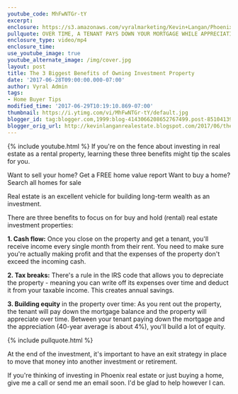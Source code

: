 ```yaml
---
youtube_code: MhFwNTGr-tY
excerpt:
enclosure: https://s3.amazonaws.com/vyralmarketing/Kevin+Langan/Phoenix+Real+Estate+Agent+Investing+in+Real+Estate.mp4
pullquote: OVER TIME, A TENANT PAYS DOWN YOUR MORTGAGE WHILE APPRECIATION BOOSTS YOUR PROPERTY'S VALUE.
enclosure_type: video/mp4
enclosure_time:
use_youtube_image: true
youtube_alternate_image: /img/cover.jpg
layout: post
title: The 3 Biggest Benefits of Owning Investment Property
date: '2017-06-28T09:00:00.000-07:00'
author: Vyral Admin
tags:
- Home Buyer Tips
modified_time: '2017-06-29T10:19:10.869-07:00'
thumbnail: https://i.ytimg.com/vi/MhFwNTGr-tY/default.jpg
blogger_id: tag:blogger.com,1999:blog-4143066208652767499.post-8510413905364383749
blogger_orig_url: http://kevinlanganrealestate.blogspot.com/2017/06/the-3-biggest-benefits-of-owning.html
---
```

{% include youtube.html %}
If you're on the fence about investing in real estate as a rental property, learning these three benefits might tip the scales for you.

Want to sell your home? Get a FREE home value report
Want to buy a home? Search all homes for sale

Real estate is an excellent vehicle for building long-term wealth as an investment.

There are three benefits to focus on for buy and hold (rental) real estate investment properties:

**1. Cash flow:** Once you close on the property and get a tenant, you'll receive income every single month from their rent. You need to make sure you're actually making profit and that the expenses of the property don't exceed the incoming cash.

**2. Tax breaks:** There's a rule in the IRS code that allows you to depreciate the property - meaning you can write off its expenses over time and deduct it from your taxable income. This creates annual savings.

**3. Building equity** in the property over time: As you rent out the property, the tenant will pay down the mortgage balance and the property will appreciate over time. Between your tenant paying down the mortgage and the appreciation (40-year average is about 4%), you'll build a lot of equity.

{% include pullquote.html %}

At the end of the investment, it's important to have an exit strategy in place to move that money into another investment or retirement.

If you're thinking of investing in Phoenix real estate or just buying a home, give me a call or send me an email soon. I'd be glad to help however I can.
